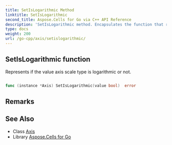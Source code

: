 ```yaml
---
title: SetIsLogarithmic Method 
linktitle: SetIsLogarithmic
second_title: Aspose.Cells for Go via C++ API Reference
description: 'SetIsLogarithmic method. Encapsulates the function that represents setislogarithmic in Go.'
type: docs
weight: 200
url: /go-cpp/axis/setislogarithmic/
---
```


## SetIsLogarithmic function

Represents if the value axis scale type is logarithmic or not.

```go

func (instance *Axis) SetIsLogarithmic(value bool)  error

```

## Remarks


## See Also

* Class [Axis](../)
* Library [Aspose.Cells for Go](../../)
